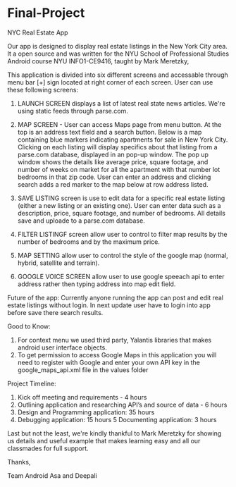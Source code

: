
# Final-Project 

NYC Real Estate App

Our app is designed to display real estate listings in the New York City area. It a open source and was written for the NYU School of Professional Studies Android course NYU INFO1-CE9416, taught by Mark Meretzky,

This application is divided into six different screens and accessable through menu bar [+] sign located at right corner of each screen. User can use these following screens:

1. LAUNCH SCREEN displays a list of latest real state news articles. We're using static feeds through parse.com.

2. MAP SCREEN - User can access Maps page from menu button. At the top is an address text field and a search button. Below is a map containing blue markers indicating apartments for sale in New York City. Clicking on each listing will display specifics about that listing from a parse.com database, displayed in an pop-up window. The pop up window shows the details like average price, square footage, and number of weeks on market for all the apartment with that number lot bedrooms in that zip code. User can
enter an address and clicking search adds a red marker to the map below at row address listed. 

3. SAVE LISTING screen is use to edit data for a specific real estate listing (either a new listing or an existing one). User can enter data such as a description, price, square footage, and number of bedrooms. All details save and uploade to a parse.com database.

4. FILTER LISTINGF screen allow user to control to filter map results by the number of bedrooms and by the maximum price.

5. MAP SETTING allow user to control the style of the google map (normal, hybrid, satellite and terrain).

6. GOOGLE VOICE SCREEN allow user to use google speeach api to enter address rather then typing address into map edit field.

Future of the app: 
Currently anyone running the app can post and edit real estate listings without login. In next update user have to login into app before save there search results.

Good to Know:

1. For context menu we used third party, Yalantis libraries that makes android user interface objects. 
2. To get permission to access Google Maps in this application you will need to register with Google and enter your own API key in the google_maps_api.xml file in the values folder

Project Timeline:

1. Kick off meeting and requirements - 4 hours
2. Outlining application and researching API’s and source of data - 6 hours
3. Design and Programming application: 35 hours
4. Debugging application: 15 hours
5 Documenting application: 3 hours

Last but not the least, we're kindly thankful to Mark Meretzky for showing us details and useful example that makes learning easy and all our classmades for full support.

Thanks,

Team Android
Asa and Deepali

